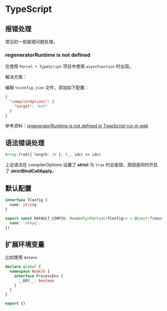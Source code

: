 # TypeScript

## 报错处理

常见的一些报错问题处理。

### regeneratorRuntime is not defined

在使用 `Parcel + TypeScript` 项目中使用 `asyncFunction` 时出现。

解决方案：

编辑 `tsconfig.json` 文件，添加如下配置：

```json
{
  "compilerOptions": {
    "target": "es5"
  }
}
```

参考资料：[regeneratorRuntime is not defined in TypeScript run in web](https://stackoverflow.com/questions/51262244/regeneratorruntime-is-not-defined-in-typescript-run-in-web)

## 语法错误处理

```ts
Array.from({ length: 10 }, (_, idx) => idx)
```

上述语法在 compilerOptions 设置了 **strict** 为 `true` 时会报错，原因是同时开启了 **strictBindCallApply**。

## 默认配置

```ts
interface TConfig {
  name: string
}

export const DEFAULT_CONFIG: Readonly<Partial<TConfig>> = Object.freeze({
  name: 'ntnyq',
})
```

## 扩展环境变量

比如使用 `dotenv`

```ts
declare global {
  namespace NodeJS {
    interface ProcessEnv {
      __DEV__: boolean
    }
  }
}

export {}
```
